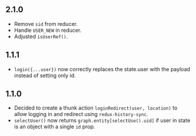 ## 2.1.0

- Remove `sid` from reducer.
- Handle `USER_NEW` in reducer.
- Adjusted `isUserRef()`.

## 1.1.1

- `login({...user})` now correctly replaces the state.user with the payload instead of setting only id.

## 1.1.0

- Decided to create a thunk action `loginRedirect(user, location)` to allow logging in and redirect using `redux-history-sync`.
- `selectUser()` now returns `graph.entity[selectUse().uid]` if user in state is an object with a single `id` prop.
